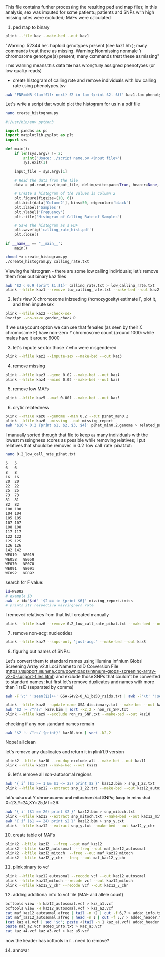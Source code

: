 This file contains further processing the resulting ped and map files; in this analysis, sex was imputed for some patients; patients and SNPs with high missing rates were excluded; MAFs were calculated

1) ped map to binary

```bash
plink --file kaz --make-bed --out kaz1
```
"Warning: 52344 het. haploid genotypes present (see kaz1.hh ); many commands treat these as missing.
Warning: Nonmissing nonmale Y chromosome genotype(s) present; many commands treat these as missing"

This warning means this data file has wrongfully assigned phenotypes (or low quality reads)

- create histogram of calling rate and remove individuals with low calling rate using phenotypes.tsv
```bash
awk 'FNR==NR {fam[$1]; next} $2 in fam {print $2, $5}' kaz1.fam phenotypes.tsv > calling_rate.txt
```

Let's write a script that would plot the histogram for us in a pdf file
```bash
nano create_histogram.py 
```

```python
#!/usr/bin/env python3

import pandas as pd
import matplotlib.pyplot as plt
import sys

def main():
    if len(sys.argv) != 2:
        print("Usage: ./script_name.py <input_file>")
        sys.exit(1)

    input_file = sys.argv[1]

    # Read the data from the file
    data = pd.read_csv(input_file, delim_whitespace=True, header=None, names=['Column1', 'Column2'])

    # Create a histogram of the values in column 2
    plt.figure(figsize=(10, 6))
    plt.hist(data['Column2'], bins=50, edgecolor='black')
    plt.xlabel('Samples')
    plt.ylabel('Frequency')
    plt.title('Histogram of Calling Rate of Samples')

    # Save the histogram as a PDF
    plt.savefig('calling_rate_hist.pdf')
    plt.close()

if __name__ == "__main__":
    main()
```

```bash
chmod +x create_histogram.py
./create_histogram.py calling_rate.txt
```

Viewing the histogram - there are some low calling individuals; let's remove them from out binary kaz files
```bash
awk '$2 < 0.9 {print $1,$1}' calling_rate.txt > low_calling_rate.txt
plink --bfile kaz1 --remove low_calling_rate.txt --make-bed --out kaz2
```

2) let's view X chromosome inbreeding (homozygosity) estimate F, plot it, and then impute sex

```bash
plink --bfile kaz2 --check-sex
Rscript --no-save gender_check.R
```

If we use ycount option we can see that females (as seen by their X chromosome F) have non-zero Y chromosome count (around 1000) while males have it around 6000

3) let's impute sex for those 7 who were misgendered
```bash
plink --bfile kaz2 --impute-sex --make-bed --out kaz3
```

4) remove missing
```bash
plink --bfile kaz3 --geno 0.02 --make-bed --out kaz4
plink --bfile kaz4 --mind 0.02 --make-bed --out kaz5
```
5) remove low MAFs
```bash
plink --bfile kaz5 --maf 0.001 --make-bed --out kaz6
```

6) crytic relatedness
```bash
plink --bfile kaz6 --genome --min 0.2 --out pihat_min0.2
plink --bfile kaz6 --missing --out missing_report
awk '$10 > 0.2 {print $1, $2, $3, $4}' pihat_min0.2.genome > related_pairs.txt
```
I manually sorted through that file to keep as many individuals with the lowest missingness scores as possible while removing relatives; I put relatives that should be removed in 0.2_low_call_rate_pihat.txt: 

```bash
nano 0.2_low_call_rate_pihat.txt
```

```bash
5	5
6	6
8	8
16	16
20	20
22	22
25	25
73	73
81	81
82	82
100	100
104	104
105	105
107	107
108	108
117	117
122	122
125	125
126	126
142	142
WE019	WE019
WE058	WE058
WE070	WE070
WE091	WE091
WE092	WE092
```

search for F value: 

```bash
id=WE002
# example ID
awk -v id="$id" '$2 == id {print $6}' missing_report.imiss
# prints its respective missingness rate
```

I removed relatives from that list I created manually
```bash
plink --bfile kaz6 --remove 0.2_low_call_rate_pihat.txt --make-bed --out kaz7
```

7) remove non-acgt nucleotides
```bash
plink --bfile kaz7 --snps-only 'just-acgt' --make-bed --out kaz8
```

8) figuring out names of SNPs:

Let's convert them to standard names using Illumina Infinium Global Screening Array v2.0 Loci Name to rsID Conversion File (https://support.illumina.com/downloads/infinium-global-screening-array-v2-0-support-files.html) and exclude those SNPs that couldn't be converted to standard names; but first let's remove duplicates and names with more than 1 rsID (separated by comma)

```bash
awk -F'\t' '!seen[$1]++' GSA-24v2-0_A1_b150_rsids.txt | awk -F'\t' '!seen[$2]++' | awk -F'\t' '$2 !~ /,/' > GSA-dictionary.txt
```

```bash
plink --bfile kaz8 --update-name GSA-dictionary.txt --make-bed --out kaz9
awk '$2 !~ /^rs/' kaz9.bim | sort -k2,2 > non_rs_SNP.txt
plink --bfile kaz9 --exclude non_rs_SNP.txt --make-bed --out kaz10
```

checking if any non standard names remain
```bash
awk '$2 !~ /^rs/ {print}' kaz10.bim | sort -k2,2 
```
Nope! all clean

let's remove any duplicates and return it in plink1.9 version
```bash
plink2 --bfile kaz10 --rm-dup exclude-all --make-bed --out kaz11
plink --bfile kaz11 --make-bed --out kaz12
```

9) let's remove all non-autosomal regions
```bash
awk '{ if ($1 >= 1 && $1 <= 22) print $2 }' kaz12.bim > snp_1_22.txt
plink --bfile kaz12 --extract snp_1_22.txt --make-bed --out kaz12_autosomal
```

let's take out Y chromosome and mitochondrial SNPs; keep in mind that X=23,Y=24,XY=25,MT=26:
```bash
awk '{ if ($1 == 26) print $2 }' kaz12.bim > snp_mitoch.txt
plink --bfile kaz12 --extract snp_mitoch.txt --make-bed --out kaz12_mitoch
awk '{ if ($1 == 24) print $2 }' kaz12.bim > snp_y.txt
plink --bfile kaz12 --extract snp_y.txt --make-bed --out kaz12_y_chr
```

10) create table of MAFs
```bash
plink2 --bfile kaz12  --freq --out maf_kaz12
plink2 --bfile kaz12_autosomal  --freq --out maf_kaz12_autosomal
plink2 --bfile kaz12_mitoch  --freq --out maf_kaz12_mitoch
plink2 --bfile kaz12_y_chr --freq --out maf_kaz12_y_chr
```

11) plink binary to vcf
 ```bash
plink --bfile kaz12_autosomal --recode vcf --out kaz12_autosomal
plink --bfile kaz12_mitoch --recode vcf --out kaz12_mitoch
plink --bfile kaz12_y_chr --recode vcf --out kaz12_y_chr
```

12) adding additional info to vcf file (MAF and allele count)
```bash
bcftools view -h kaz12_autosomal.vcf > kaz_a1.vcf
bcftools view -H kaz12_autosomal.vcf > kaz_a2.vcf
cat maf_kaz12_autosomal.afreq | tail -n +2 | cut -f 6,7 > added_info.txt
cat maf_kaz12_autosomal.afreq | head -n 1 | cut -f 6,7 > added_header.txt
(cat kaz_a1.vcf | sed '$d'; paste <(tail -n 1 kaz_a1.vcf) added_header.txt) > kaz_a4.vcf
paste kaz_a2.vcf added_info.txt > kaz_a3.vcf
cat kaz_a4.vcf kaz_a3.vcf > kaz_a5.vcf
```

now the header has bcftools in it.. need to remove? 

14) annovar
